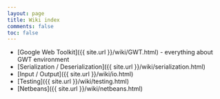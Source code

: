 ```yaml
---
layout: page
title: Wiki index
comments: false
toc: false
---
```


 * [Google Web Toolkit]({{ site.url }}/wiki/GWT.html) - everything about GWT environment
 * [Serialization / Deserialization]({{ site.url }}/wiki/serialization.html)
 * [Input / Output]({{ site.url }}/wiki/io.html)
 * [Testing]({{ site.url }}/wiki/testing.html)
 * [Netbeans]({{ site.url }}/wiki/netbeans.html)